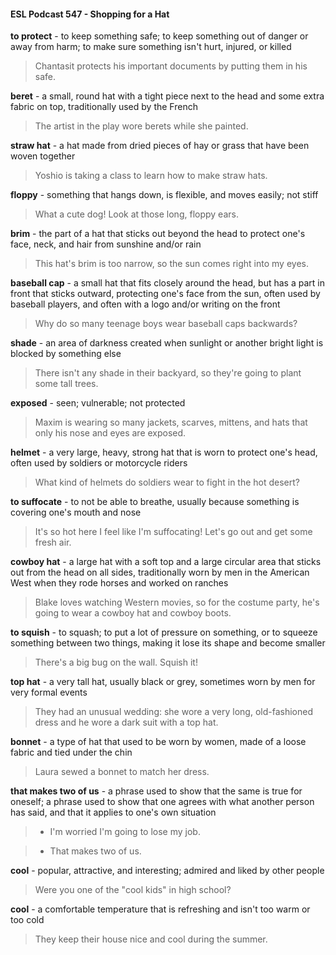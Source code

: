 #### ESL Podcast 547 - Shopping for a Hat

**to protect** - to keep something safe; to keep something out of danger or away
from harm; to make sure something isn't hurt, injured, or killed

> Chantasit protects his important documents by putting them in his safe.

**beret** - a small, round hat with a tight piece next to the head and some extra
fabric on top, traditionally used by the French

> The artist in the play wore berets while she painted.

**straw hat** - a hat made from dried pieces of hay or grass that have been woven
together

> Yoshio is taking a class to learn how to make straw hats.

**floppy** - something that hangs down, is flexible, and moves easily; not stiff

> What a cute dog! Look at those long, floppy ears.

**brim** - the part of a hat that sticks out beyond the head to protect one's face,
neck, and hair from sunshine and/or rain

> This hat's brim is too narrow, so the sun comes right into my eyes.

**baseball cap** - a small hat that fits closely around the head, but has a part in
front that sticks outward, protecting one's face from the sun, often used by
baseball players, and often with a logo and/or writing on the front

> Why do so many teenage boys wear baseball caps backwards?

**shade** - an area of darkness created when sunlight or another bright light is
blocked by something else

> There isn't any shade in their backyard, so they're going to plant some tall
trees.

**exposed** - seen; vulnerable; not protected

> Maxim is wearing so many jackets, scarves, mittens, and hats that only his
nose and eyes are exposed.

**helmet** - a very large, heavy, strong hat that is worn to protect one's head, often
used by soldiers or motorcycle riders

> What kind of helmets do soldiers wear to fight in the hot desert?

**to suffocate** - to not be able to breathe, usually because something is covering
one's mouth and nose

> It's so hot here I feel like I'm suffocating! Let's go out and get some fresh air.

**cowboy hat** - a large hat with a soft top and a large circular area that sticks out
from the head on all sides, traditionally worn by men in the American West when
they rode horses and worked on ranches

> Blake loves watching Western movies, so for the costume party, he's going to
wear a cowboy hat and cowboy boots.

**to squish** - to squash; to put a lot of pressure on something, or to squeeze
something between two things, making it lose its shape and become smaller

> There's a big bug on the wall. Squish it!

**top hat** - a very tall hat, usually black or grey, sometimes worn by men for very
formal events

> They had an unusual wedding: she wore a very long, old-fashioned dress and
he wore a dark suit with a top hat.

**bonnet** - a type of hat that used to be worn by women, made of a loose fabric
and tied under the chin

> Laura sewed a bonnet to match her dress.

**that makes two of us** - a phrase used to show that the same is true for oneself;
a phrase used to show that one agrees with what another person has said, and
that it applies to one's own situation

> - I'm worried I'm going to lose my job.

> - That makes two of us.

**cool** - popular, attractive, and interesting; admired and liked by other people

> Were you one of the "cool kids" in high school?

**cool** - a comfortable temperature that is refreshing and isn't too warm or too cold

> They keep their house nice and cool during the summer.

